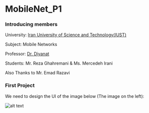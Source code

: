 # MobileNet_P1

### Introducing members

University: [Iran University of Science and Technology(IUST)](http://www.iust.ac.ir/en)

Subject: Mobile Networks

Professor: [Dr. Diyanat](https://its.iust.ac.ir/profile/adiyanat)

Students: Mr. Reza Ghahremani & Ms. Mercedeh Irani

Also Thanks to Mr. Emad Razavi

### First Project 

We need to design the UI of the image below (The image on the left):

![alt text](https://s17.picofile.com/file/8429642292/pic.jpeg)

